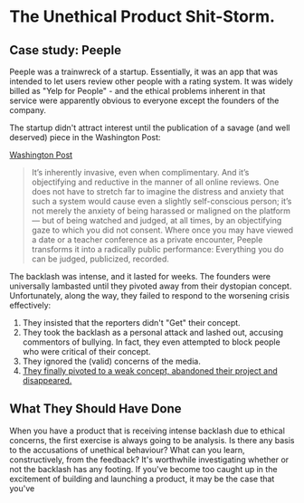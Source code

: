 # The Unethical Product Shit-Storm.
## Case study: Peeple

Peeple was a trainwreck of a startup. Essentially, it was an app that was intended to let users review other people with a rating system. It was widely billed as "Yelp for People" - and the ethical problems inherent in that service were apparently obvious to everyone except the founders of the company.

The startup didn't attract interest until the publication of a savage (and well deserved) piece in the Washington Post:

[Washington Post](https://www.washingtonpost.com/news/the-intersect/wp/2015/09/30/everyone-you-know-will-be-able-to-rate-you-on-the-terrifying-yelp-for-people-whether-you-want-them-to-or-not/)
> It’s inherently invasive, even when complimentary. And it’s objectifying and reductive in the manner of all online reviews. One does not have to stretch far to imagine the distress and anxiety that such a system would cause even a slightly self-conscious person; it’s not merely the anxiety of being harassed or maligned on the platform — but of being watched and judged, at all times, by an objectifying gaze to which you did not consent. Where once you may have viewed a date or a teacher conference as a private encounter, Peeple transforms it into a radically public performance: Everything you do can be judged, publicized, recorded.

The backlash was intense, and it lasted for weeks. The founders were universally lambasted until they pivoted away from their dystopian concept. Unfortunately, along the way, they failed to respond to the worsening crisis effectively:

1. They insisted that the reporters didn't "Get" their concept.
2. They took the backlash as a personal attack and lashed out, accusing commentors of bullying. In fact, they even attempted to block people who were critical of their concept. 
3. They ignored the (valid) concerns of the media.
4. [They finally pivoted to a weak concept, abandoned their project and disappeared.](http://forthepeeple.com/) 

## What They Should Have Done

When you have a product that is receiving intense backlash due to ethical concerns, the first exercise is always going to be analysis. Is there any basis to the accusations of unethical behaviour? What can you learn, constructively, from the feedback? It's worthwhile investigating whether or not the backlash has any footing. If you've become too caught up in the excitement of building and launching a product, it may be the case that you've

